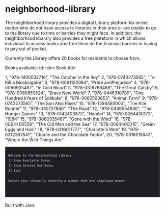 # neighborhood-library

The neightborhood library provides a digital Library platform for online reader who do not have access to libraries in their area or are unable to go to the library due to time or barries they might face.
In addition, the neightborhood libarary also provides a free plateform in which allows individual to access books and free them on the financial barriers in having to pay out of pocket. 

Currently the Library offers 20 books for residents to choose from.


Books avaliable:
id:  isbn:             Book title:

1, "978-1400032716", "The Catcher in the Rey"
2, "978-0743273565", "To Kill a Mockingbird"
3, "978-0061120084", "Pride andPrejudice"
4, "978-0060935467", "In Cold Blood"
5, "978-0316769488", "The Great Gatsby"
6, "978-0060850524", "Brave New World"
7, "978-0446310789", "One Hundred kYears of Solitude", 
8, "978-0062563653", "Animal Farm"
9, "978-0743273565", "The Sun Also Rises"
10, "978-1594480003", "The Kite Runner"
11, "978-030727860", "The Road"
12, "978-0439554930", "The Hunger Games"
13, "978-0142403873", "Hamlet"
14, "978-0064430173", "1984"
15, "978-0060935467", "Gone with the Wind"
16, "978-0064400558", "The Old Man and the Sea"
17, "978-0064400015", "Green Eggs and Ham"
18, "978-0316011777", "Charlotte's Web"
19, "978-0312367541", "Charlie and the Chocolate Factor",
20, "978-0316015843", "Where the Wild Things Are"


![Home screen](images/nameofimage.jpeg)



Built with 
Java
